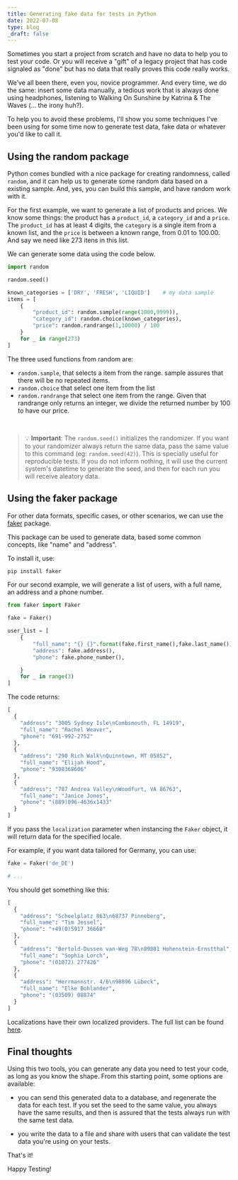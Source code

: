```yaml
---
title: Generating fake data for tests in Python
date: 2022-07-08
type: blog
_draft: false
---
```


Sometimes you start a project from scratch and have no data to help you to test your code. Or you will receive a "gift" of a legacy project that has code signaled as "done" but has no data that really proves this code really works.

We’ve all been there, even you, novice programmer. And every time, we do the same: insert some data manually, a tedious work that is always done using headphones, listening to Walking On Sunshine by Katrina & The Waves (... the irony huh?).

To help you to avoid these problems, I'll show you some techniques I've been using for some time now to generate test data, fake data or whatever you'd like to call it.

## Using the random package

Python comes bundled with a nice package for creating randomness, called `random`, and it can help us to generate some random data based on a existing sample. And, yes, you can build this sample, and have random work with it.

For the first example, we want to generate a list of products and prices. We know some things: the product has a `product_id`, a `category_id` and a `price`. The `product_id` has at least 4 digits, the `category` is a single item from a known list, and the `price` is between a known range, from 0.01 to 100.00. And say we need like 273 itens in this list.

We can generate some data using the code below.

```py
import random

random.seed()

known_categories = ['DRY', 'FRESH', 'LIQUID']    # my data sample
items = [
    {
        "product_id": random.sample(range(1000,9999)),
        "category_id": random.choice(known_categories),
        "price": random.randrange(1,10000) / 100
    }
    for _ in range(273)
]
```

The three used functions from random are:

- `random.sample`, that selects a item from the range. sample assures that there will be no repeated items.
- `random.choice` that select one item from the list
- `random.randrange` that select one item from the range. Given that randrange only returns an integer, we divide the returned number by 100 to have our price.

<br>

> 💡 **Important**: The `random.seed()` initializes the randomizer. If you want to your randomizer always return the same data, pass the same value to this command (eg: `random.seed(42)`). This is specially useful for reproducible tests. If you do not inform nothing, it will use the current system's datetime to generate the seed, and then for each run you will receive aleatory data.

## Using the faker package

For other data formats, specific cases, or other scenarios, we can use the [faker](https://github.com/joke2k/faker) package.

This package can be used to generate data, based some common concepts, like "name" and "address".

To install it, use:

```sh
pip install faker
```

For our second example, we will generate a list of users, with a full name, an address and a phone number.

```py
from faker import Faker

fake = Faker()

user_list = [
    {
        "full_name": "{} {}".format(fake.first_name(),fake.last_name()),
        "address": fake.address(),
        "phone": fake.phone_number(),

    }
    for _ in range(3)
]
```

The code returns:

```py
[
  {
    "address": "3005 Sydney Isle\nCombsmouth, FL 14919",
    "full_name": "Rachel Weaver",
    "phone": "691-992-2752"
  },
  {
    "address": "290 Rich Walk\nQuinntown, MT 05852",
    "full_name": "Elijah Hood",
    "phone": "9308368606"
  },
  {
    "address": "787 Andrea Valley\nWoodfurt, VA 86763",
    "full_name": "Janice Jones",
    "phone": "(889)096-4636x1433"
  }
]
```

If you pass the `localization` parameter when instancing the `Faker` object, it will return data for the specified locale.

For example, if you want data tailored for Germany, you can use:

```py
fake = Faker('de_DE')

# ...
```

You should get something like this:

```py
[
  {
    "address": "Scheelplatz 863\n68737 Pinneberg",
    "full_name": "Tim Jessel",
    "phone": "+49(0)5917 36668"
  },
  {
    "address": "Bertold-Dussen van-Weg 78\n89881 Hohenstein-Ernstthal",
    "full_name": "Sophia Lorch",
    "phone": "(01072) 277426"
  },
  {
    "address": "Herrmannstr. 4/6\n98896 Lübeck",
    "full_name": "Elke Bohlander",
    "phone": "(03509) 08874"
  }
]
```

Localizations have their own localized providers. The full list can be found [here](https://faker.readthedocs.io/en/master/locales.html).

## Final thoughts

Using this two tools, you can generate any data you need to test your code, as long as you know the shape. From this starting point, some options are available:

- you can send this generated data to a database, and regenerate the data for each test. If you set the seed to the same value, you always have the same results, and then is assured that the tests always run with the same test data.

- you write the data to a file and share with users that can validate the test data you're using on your tests.

That's it!

Happy Testing!
